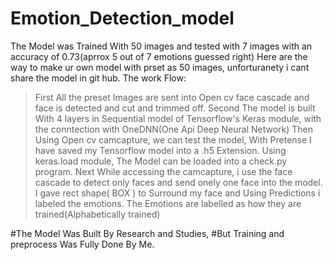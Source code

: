 # Emotion_Detection_model
The Model was Trained With 50 images and tested with 7 images with an accuracy of 0.73(aprrox 5 out of 7 emotions guessed right)
Here are the way to make ur own model with prset as 50 images,
unforturanety i cant share the model in git hub.
The work Flow:
> First All the preset Images are sent into Open cv face cascade and face is detected and cut and trimmed off.
> Second The model is built With 4 layers in Sequential model of Tensorflow's Keras module, with the conntection with OneDNN(One Api Deep Neural Network)
> Then Using Open cv camcapture, we can test the model,
> With Pretense I have saved my Tensorflow model into a .h5 Extension.
> Using keras.load module,  The Model can be loaded into a check.py program.
> Next While accessing the camcapture, i use the face cascade to detect only faces and send onely one face into the model.
> I gave rect shape( BOX ) to Surround my face and Using Predictions i labeled the emotions.
> The Emotions are labelled as how they are trained(Alphabetically trained)

#The Model Was Built By Research and Studies,
#But Training and preprocess Was Fully Done By Me.

